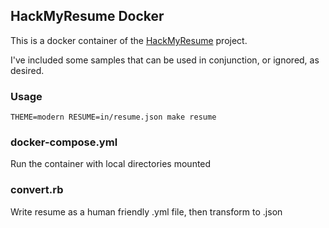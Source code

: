 ## HackMyResume Docker

This is a docker container of the [HackMyResume](https://github.com/hacksalot/HackMyResume) project.

I've included some samples that can be used in conjunction, or ignored, as desired.

### Usage

```
THEME=modern RESUME=in/resume.json make resume
```

### docker-compose.yml

Run the container with local directories mounted

### convert.rb

Write resume as a human friendly .yml file, then transform to .json
